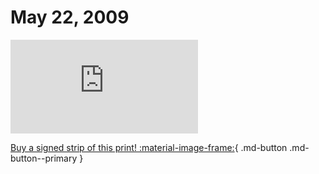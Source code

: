 # May 22, 2009

![](https://www.achewood.com/comic.php?date=05222009)

[Buy a signed strip of this print! :material-image-frame:](https://achewood-holiday-pop-up.myshopify.com/products/strip#05222009){ .md-button .md-button--primary }

